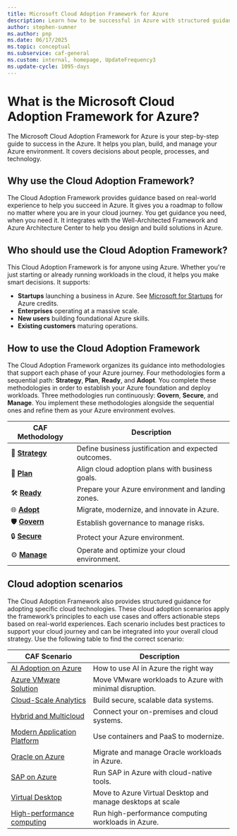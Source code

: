 ```yaml
---
title: Microsoft Cloud Adoption Framework for Azure
description: Learn how to be successful in Azure with structured guidance to support every stage of your Azure cloud adoption journey.
author: stephen-sumner
ms.author: pnp
ms.date: 06/17/2025
ms.topic: conceptual
ms.subservice: caf-general
ms.custom: internal, homepage, UpdateFrequency3
ms.update-cycle: 1095-days
---
```


# What is the Microsoft Cloud Adoption Framework for Azure?

The Microsoft Cloud Adoption Framework for Azure is your step-by-step guide to success in the Azure. It helps you plan, build, and manage your Azure environment. It covers decisions about people, processes, and technology.

## Why use the Cloud Adoption Framework?

The Cloud Adoption Framework provides guidance based on real-world experience to help you succeed in Azure. It gives you a roadmap to follow no matter where you are in your cloud journey. You get guidance you need, when you need it. It integrates with the Well-Architected Framework and Azure Architecture Center to help you design and build solutions in Azure.

## Who should use the Cloud Adoption Framework?

This Cloud Adoption Framework is for anyone using Azure. Whether you're just starting or already running workloads in the cloud, it helps you make smart decisions. It supports:

- **Startups** launching a business in Azure. See [Microsoft for Startups](https://www.microsoft.com/startups) for Azure credits.
- **Enterprises** operating at a massive scale.
- **New users** building foundational Azure skills.
- **Existing customers** maturing  operations.

## How to use the Cloud Adoption Framework

The Cloud Adoption Framework organizes its guidance into methodologies that support each phase of your Azure journey. Four methodologies form a sequential path: **Strategy**, **Plan**, **Ready**, and **Adopt**. You complete these methodologies in order to establish your Azure foundation and deploy workloads. Three methodologies run continuously: **Govern**, **Secure**, and **Manage**. You implement these methodologies alongside the sequential ones and refine them as your Azure environment evolves.

| CAF Methodology | Description |
|-------------|-------------|
| 🚀 [**Strategy**](/azure/cloud-adoption-framework/strategy/) | Define business justification and expected outcomes. |
| 📝 [**Plan**](/azure/cloud-adoption-framework/plan/) | Align cloud adoption plans with business goals. |
| 🛠️ [**Ready**](/azure/cloud-adoption-framework/ready/) | Prepare your Azure environment and landing zones. |
| 🌐 [**Adopt**](/azure/cloud-adoption-framework/adopt/) | Migrate, modernize, and innovate in Azure. |
| 🛡️ [**Govern**](/azure/cloud-adoption-framework/govern/) | Establish governance to manage risks. |
| 🔒 [**Secure**](/azure/cloud-adoption-framework/secure/) | Protect your Azure environment. |
| ⚙️ [**Manage**](/azure/cloud-adoption-framework/manage/) |  Operate and optimize your cloud environment. |

## Cloud adoption scenarios

The Cloud Adoption Framework also provides structured guidance for adopting specific cloud technologies. These cloud adoption scenarios apply the framework’s principles to each use cases and offers actionable steps based on real-world experiences. Each scenario includes best practices to support your cloud journey and can be integrated into your overall cloud strategy. Use the following table to find the correct scenario:

| CAF Scenario | Description |
|--------------|-----------------|
| [AI Adoption on Azure](./scenarios/ai/index.md) | How to use AI in Azure the right way |
| [Azure VMware Solution](./scenarios/azure-vmware/index.md) | Move VMware workloads to Azure with minimal disruption. |
| [Cloud-Scale Analytics](./scenarios/data-management/index.md) | Build secure, scalable data systems. |
| [Hybrid and Multicloud](./scenarios/hybrid/index.md) | Connect your on-premises and cloud systems. |
| [Modern Application Platform](./scenarios/app-platform/index.md) | Use containers and PaaS to modernize. |
| [Oracle on Azure](./scenarios/oracle-on-azure/index.md) | Migrate and manage Oracle workloads in Azure. |
| [SAP on Azure](./scenarios/sap/index.md) | Run SAP in Azure with cloud-native tools. |
| [Virtual Desktop](./scenarios/azure-virtual-desktop/index.md) | Move to Azure Virtual Desktop and manage desktops at scale |
| [High-performance computing](./scenarios/azure-hpc/index.md) | Run high-performance computing workloads in Azure. 
